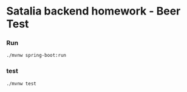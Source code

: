 # Satalia backend homework - Beer Test

### Run
```bash
./mvnw spring-boot:run
```

### test
```bash
./mvnw test
```
